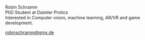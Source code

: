 Robin Schramm  
PhD Student at Daimler Protics  
Interested in Computer vision, machine learning, AR/VR and game development.  
  
robinschramm@gmx.de
